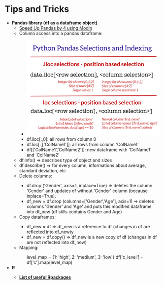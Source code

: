 # Tips and Tricks

<ul>
  <li><b>Pandas library (df as a dataframe object)</b>
    <ul>
        <li><a href="https://www.kdnuggets.com/2019/11/speed-up-pandas-4x.html" target="_blank">Speed Up Pandas by 4 using Modin</a></li>
        <li>Column access into a pandas dataframe:</li>
          <ul>
            <li><img src="https://github.com/montse-llos/data-science/blob/master/tips-and-tricks/pandas-selections-and-indexing.png"></li>
            <li>df.iloc[:,0]: all rows from column 0  </li>
            <li>df.loc[:,['ColName1']]: all rows from column 'ColName1'</li>
            <li>df[['ColName1','ColName2']]: new dataframe with 'ColName1' and 'ColName2'</li>
         </ul>
        <li>df.info() => describes type of object and sizes</li>
        <li>df.describe() => for every column, informations about average, standard deviation, etc </li>
      <li>Delete columns:</li>
        <ul>
          <li>df.drop ('Gender', axis=1, inplace=True) => deletes the column 'Gender' and updates df without 'Gender' column (because inplace=True).</li>  
          <li>df_new = df.drop (columns=['Gender','Age'], axis=1) => deletes columns 'Gender' and 'Age' and puts this modified dataframe into df_new (df stills contains Gender and Age)</li>  
        </ul>
      <li>Copy dataframes:</li>
        <ul>
          <li>df_new = df => df_new is a reference to df (changes in df are reflected into df_new)y</li>
          <li>df_new = df.copy() => df_new is a new copy of df (changes in df are not reflected into df_new)</li>
        </ul>
      <li>Mapping:</li>
        <ul>
          level_map = {1: 'high', 2: 'medium', 3: 'low'}
          df['c_level'] = df['c'].map(level_map)
        </ul>  
    </ul>
  </li>
  <li><b>R</li>
    <ul>
        <li><a href="https://support.rstudio.com/hc/en-us/articles/201057987-Quick-list-of-useful-R-packages">List of useful Rpackages</a>   </li>
    </ul>
  </li>
</ul>
